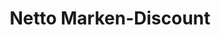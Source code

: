 ---
title: "Netto Marken-Discount"
url: /chemnitz/netto-marken-discount-bernsdorfer-strasse-2/
shop: Supermarkt
---